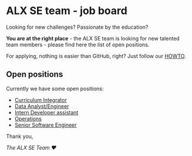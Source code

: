 # ALX SE team - job board

Looking for new challenges? Passionate by the education?

**You are at the right place** - the ALX SE team is looking for new talented team members - please find here the list of open positions.


For applying, nothing is easier than GitHub, right? Just follow our [HOWTO](HOWTO.md).


## Open positions

Currently we have some open positions:

- [Curriculum Integrator](positions/curriculum_integrator.md)
- [Data Analyst/Engineer](positions/data_ae.md)
- [Intern Developer assistant](positions/intern_dev_assistant.md)
- [Operations](positions/operations.md)
- [Senior Software Engineer](positions/senior_swe.md)


Thank you,

*The ALX SE Team ❤️*